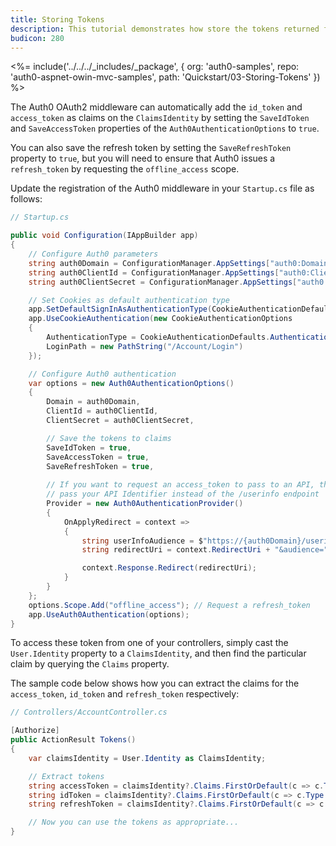 ```yaml
---
title: Storing Tokens
description: This tutorial demonstrates how store the tokens returned from Auth0 in order to use them later on.
budicon: 280
---
```


<%= include('../../../_includes/_package', {
  org: 'auth0-samples',
  repo: 'auth0-aspnet-owin-mvc-samples',
  path: 'Quickstart/03-Storing-Tokens'
}) %>


The Auth0 OAuth2 middleware can automatically add the `id_token` and `access_token` as claims on the `ClaimsIdentity` by setting the `SaveIdToken` and `SaveAccessToken` properties of the `Auth0AuthenticationOptions` to `true`. 

You can also save the refresh token by setting the `SaveRefreshToken` property to `true`, but you will need to ensure that Auth0 issues a `refresh_token` by requesting the `offline_access` scope.

Update the registration of the Auth0 middleware in your `Startup.cs` file as follows:

```csharp
// Startup.cs

public void Configuration(IAppBuilder app)
{
    // Configure Auth0 parameters
    string auth0Domain = ConfigurationManager.AppSettings["auth0:Domain"];
    string auth0ClientId = ConfigurationManager.AppSettings["auth0:ClientId"];
    string auth0ClientSecret = ConfigurationManager.AppSettings["auth0:ClientSecret"];

    // Set Cookies as default authentication type
    app.SetDefaultSignInAsAuthenticationType(CookieAuthenticationDefaults.AuthenticationType);
    app.UseCookieAuthentication(new CookieAuthenticationOptions
    {
        AuthenticationType = CookieAuthenticationDefaults.AuthenticationType,
        LoginPath = new PathString("/Account/Login")
    });

    // Configure Auth0 authentication
    var options = new Auth0AuthenticationOptions()
    {
        Domain = auth0Domain,
        ClientId = auth0ClientId,
        ClientSecret = auth0ClientSecret,

        // Save the tokens to claims
        SaveIdToken = true,
        SaveAccessToken = true,
        SaveRefreshToken = true,
        
        // If you want to request an access_token to pass to an API, then replace the audience below to 
        // pass your API Identifier instead of the /userinfo endpoint
        Provider = new Auth0AuthenticationProvider()
        {
            OnApplyRedirect = context =>
            {
                string userInfoAudience = $"https://{auth0Domain}/userinfo";
                string redirectUri = context.RedirectUri + "&audience=" + WebUtility.UrlEncode(userInfoAudience);

                context.Response.Redirect(redirectUri);
            }
        }
    };
    options.Scope.Add("offline_access"); // Request a refresh_token
    app.UseAuth0Authentication(options);
}
```

To access these token from one of your controllers, simply cast the `User.Identity` property to a `ClaimsIdentity`, and then find the particular claim by querying the `Claims` property.

The sample code below shows how you can extract the claims for the `access_token`, `id_token` and `refresh_token` respectively:

``` csharp
// Controllers/AccountController.cs

[Authorize]
public ActionResult Tokens()
{
    var claimsIdentity = User.Identity as ClaimsIdentity;

    // Extract tokens
    string accessToken = claimsIdentity?.Claims.FirstOrDefault(c => c.Type == "access_token")?.Value;
    string idToken = claimsIdentity?.Claims.FirstOrDefault(c => c.Type == "id_token")?.Value;
    string refreshToken = claimsIdentity?.Claims.FirstOrDefault(c => c.Type == "refresh_token")?.Value;

    // Now you can use the tokens as appropriate...
}
```
